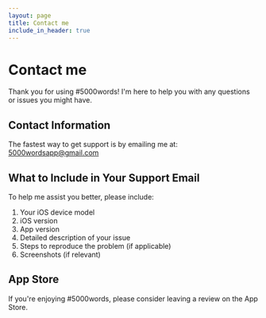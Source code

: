 ```yaml
---
layout: page
title: Contact me
include_in_header: true
---
```


# Contact me

Thank you for using #5000words! I'm here to help you with any questions or issues you might have.

## Contact Information

The fastest way to get support is by emailing me at:
[5000wordsapp@gmail.com](mailto:5000wordsapp@gmail.com)

## What to Include in Your Support Email

To help me assist you better, please include:

1. Your iOS device model
2. iOS version
3. App version
4. Detailed description of your issue
5. Steps to reproduce the problem (if applicable)
6. Screenshots (if relevant)

## App Store

If you're enjoying #5000words, please consider leaving a review on the App Store.
